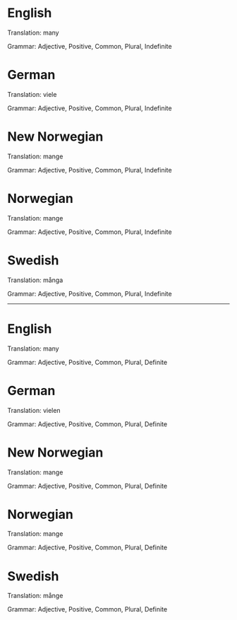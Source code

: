 English
=======

Translation: many

Grammar: Adjective, Positive, Common, Plural, Indefinite



German
======

Translation: viele

Grammar: Adjective, Positive, Common, Plural, Indefinite



New Norwegian
=============

Translation: mange

Grammar: Adjective, Positive, Common, Plural, Indefinite



Norwegian
=========

Translation: mange

Grammar: Adjective, Positive, Common, Plural, Indefinite



Swedish
=======

Translation: många

Grammar: Adjective, Positive, Common, Plural, Indefinite



--------------------------------------------------------------------------------



English
=======

Translation: many

Grammar: Adjective, Positive, Common, Plural, Definite



German
======

Translation: vielen

Grammar: Adjective, Positive, Common, Plural, Definite



New Norwegian
=============

Translation: mange

Grammar: Adjective, Positive, Common, Plural, Definite



Norwegian
==========

Translation: mange

Grammar: Adjective, Positive, Common, Plural, Definite



Swedish
=======

Translation: månge

Grammar: Adjective, Positive, Common, Plural, Definite
